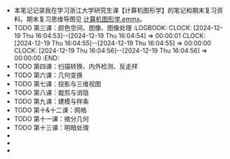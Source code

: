 - 本笔记记录我在学习浙江大学研究生课【计算机图形学】的笔记和期末复习资料。期末复习思维导图见 [计算机图形学.emmx](../assets/计算机图形学_1733984383209_0.emmx)。
- TODO 第三课：颜色空间、图像、图像处理
  :LOGBOOK:
  CLOCK: [2024-12-19 Thu 16:04:53]--[2024-12-19 Thu 16:04:54] =>  00:00:01
  CLOCK: [2024-12-19 Thu 16:04:55]--[2024-12-19 Thu 16:04:55] =>  00:00:00
  CLOCK: [2024-12-19 Thu 16:04:56]--[2024-12-19 Thu 16:04:56] =>  00:00:00
  :END:
- TODO 第四课：扫描转换、内外检测、反走样
- TODO 第六课：几何变换
- TODO 第七课：投影与三维视图
- TODO 第八课：裁剪与消隐
- TODO 第九课：建模与样条
- TODO 第十&十二课：网格
- TODO 第十一课：微分几何
- TODO 第十三课：明暗处理
-
-
-